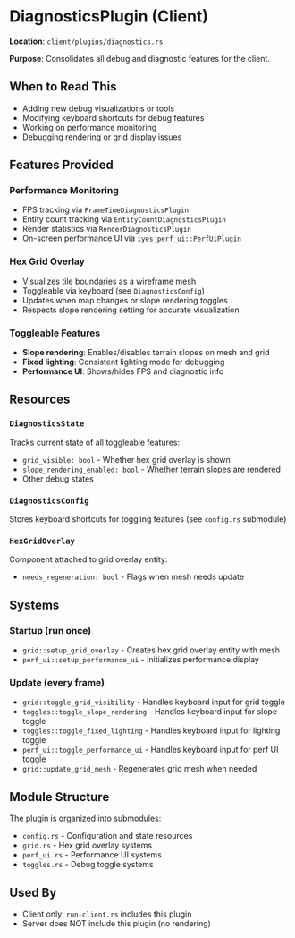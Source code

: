 # DiagnosticsPlugin (Client)

**Location**: `client/plugins/diagnostics.rs`

**Purpose**: Consolidates all debug and diagnostic features for the client.

## When to Read This

- Adding new debug visualizations or tools
- Modifying keyboard shortcuts for debug features
- Working on performance monitoring
- Debugging rendering or grid display issues

## Features Provided

### Performance Monitoring
- FPS tracking via `FrameTimeDiagnosticsPlugin`
- Entity count tracking via `EntityCountDiagnosticsPlugin`
- Render statistics via `RenderDiagnosticsPlugin`
- On-screen performance UI via `iyes_perf_ui::PerfUiPlugin`

### Hex Grid Overlay
- Visualizes tile boundaries as a wireframe mesh
- Toggleable via keyboard (see `DiagnosticsConfig`)
- Updates when map changes or slope rendering toggles
- Respects slope rendering setting for accurate visualization

### Toggleable Features
- **Slope rendering**: Enables/disables terrain slopes on mesh and grid
- **Fixed lighting**: Consistent lighting mode for debugging
- **Performance UI**: Shows/hides FPS and diagnostic info

## Resources

### `DiagnosticsState`
Tracks current state of all toggleable features:
- `grid_visible: bool` - Whether hex grid overlay is shown
- `slope_rendering_enabled: bool` - Whether terrain slopes are rendered
- Other debug states

### `DiagnosticsConfig`
Stores keyboard shortcuts for toggling features (see `config.rs` submodule)

### `HexGridOverlay`
Component attached to grid overlay entity:
- `needs_regeneration: bool` - Flags when mesh needs update

## Systems

### Startup (run once)
- `grid::setup_grid_overlay` - Creates hex grid overlay entity with mesh
- `perf_ui::setup_performance_ui` - Initializes performance display

### Update (every frame)
- `grid::toggle_grid_visibility` - Handles keyboard input for grid toggle
- `toggles::toggle_slope_rendering` - Handles keyboard input for slope toggle
- `toggles::toggle_fixed_lighting` - Handles keyboard input for lighting toggle
- `perf_ui::toggle_performance_ui` - Handles keyboard input for perf UI toggle
- `grid::update_grid_mesh` - Regenerates grid mesh when needed

## Module Structure

The plugin is organized into submodules:
- `config.rs` - Configuration and state resources
- `grid.rs` - Hex grid overlay systems
- `perf_ui.rs` - Performance UI systems
- `toggles.rs` - Debug toggle systems

## Used By

- Client only: `run-client.rs` includes this plugin
- Server does NOT include this plugin (no rendering)
